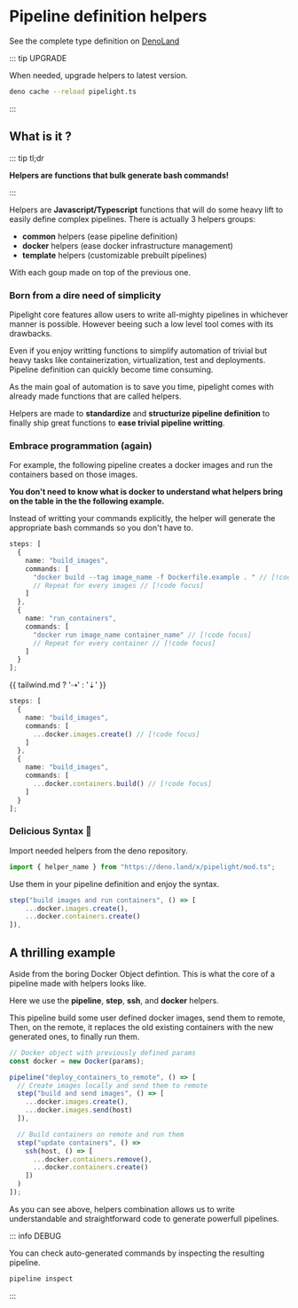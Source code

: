 <script setup lang="ts">
import Example from "@components/Example.vue";
import Sheet from "@components/Sheet.vue";
import { tailwind } from "@utils/breakpoints.ts";
</script>

# Pipeline definition helpers

See the complete type definition on [DenoLand](https://deno.land/x/pipelight/mod.ts)

::: tip UPGRADE

When needed, upgrade helpers to latest version.

```sh
deno cache --reload pipelight.ts
```

:::

## What is it ?

::: tip tl;dr

**Helpers are functions that bulk generate bash commands!**

:::

Helpers are **Javascript/Typescript** functions that will do some heavy lift to easily define complex pipelines.
There is actually 3 helpers groups:

- **common** helpers (ease pipeline definition)
- **docker** helpers (ease docker infrastructure management)
- **template** helpers (customizable prebuilt pipelines)

With each goup made on top of the previous one.

### Born from a dire need of simplicity

Pipelight core features allow users to write all-mighty pipelines in whichever manner is possible.
However beeing such a low level tool comes with its drawbacks.

Even if you enjoy writting functions to simplify automation of trivial but heavy tasks
like containerization, virtualization, test and deployments.
Pipeline definition can quickly become time consuming.

As the main goal of automation is to save you time, pipelight comes with already made functions
that are called helpers.

Helpers are made to **standardize** and **structurize pipeline definition**
to finally ship great functions to **ease trivial pipeline writting**.

### Embrace programmation (again)

For example, the following pipeline creates a docker images and run the containers based on those images.

**You don't need to know what is docker to understand what helpers bring on the table
in the the following example.**

Instead of writting your commands explicitly,
the helper will generate the appropriate bash commands so you don't have to.

<div class="landing">
<Sheet class="sm">
<Example>

```ts
steps: [
  {
    name: "build_images",
    commands: [
      "docker build --tag image_name -f Dockerfile.example . " // [!code focus]
      // Repeat for every images // [!code focus]
    ]
  },
  {
    name: "run_containers",
    commands: [
      "docker run image_name container_name" // [!code focus]
      // Repeat for every container // [!code focus]
    ]
  }
];
```

</Example>
<p class="xl">{{ tailwind.md ? '⇢' : '⇣' }}</p>
<Example>

```ts
steps: [
  {
    name: "build_images",
    commands: [
      ...docker.images.create() // [!code focus]
    ]
  },
  {
    name: "build_images",
    commands: [
      ...docker.containers.build() // [!code focus]
    ]
  }
];
```

</Example>
</Sheet>
</div>

### Delicious Syntax 🤌

Import needed helpers from the deno repository.

```ts
import { helper_name } from "https://deno.land/x/pipelight/mod.ts";
```

Use them in your pipeline definition and enjoy the syntax.

```ts
step("build images and run containers", () => [
    ...docker.images.create(),
    ...docker.containers.create()
]),
```

## A thrilling example

Aside from the boring Docker Object defintion.
This is what the core of a pipeline made with helpers looks like.

Here we use the **pipeline**, **step**, **ssh**, and **docker** helpers.

This pipeline build some user defined docker images, send them to remote,
Then, on the remote, it replaces the old existing containers with the new generated ones,
to finally run them.

```ts
// Docker object with previously defined params
const docker = new Docker(params);

pipeline("deploy_containers_to_remote", () => [
  // Create images locally and send them to remote
  step("build and send images", () => [
    ...docker.images.create(),
    ...docker.images.send(host)
  ]),

  // Build containers on remote and run them
  step("update containers", () =>
    ssh(host, () => [
      ...docker.containers.remove(),
      ...docker.containers.create()
    ])
  )
]);
```

As you can see above, helpers combination allows us to write understandable
and straightforward code to generate powerfull pipelines.

::: info DEBUG

You can check auto-generated commands by inspecting the resulting pipeline.

```sh
pipeline inspect
```

:::
